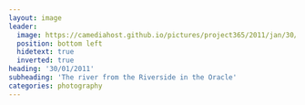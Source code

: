 ```yaml
---
layout: image
leader:
  image: https://camediahost.github.io/pictures/project365/2011/jan/30/300111.jpg
  position: bottom left
  hidetext: true
  inverted: true
heading: '30/01/2011'
subheading: 'The river from the Riverside in the Oracle'
categories: photography
---
```

